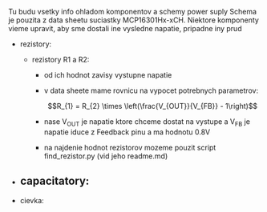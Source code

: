 Tu budu vsetky info ohladom komponentov a schemy power suply
Schema je pouzita z data sheetu suciastky MCP16301Hx-xCH. Niektore komponenty vieme upravit, aby sme dostali ine vysledne napatie, pripadne iny prud
- rezistory:
  - rezistory R1 a R2:
    - od ich hodnot zavisy vystupne napatie
    - v data sheete mame rovnicu na vypocet potrebnych parametrov:

      $$R_{1} = R_{2} \times \left(\frac{V_{OUT}}{V_{FB}} - 1\right)$$
    - nase V<sub>OUT</sub> je napatie ktore chceme dostat na vystupe a V<sub>FB</sub> je napatie iduce z Feedback pinu a ma hodnotu 0.8V
    - na najdenie hodnot rezistorov mozeme pouzit script find_rezistor.py (vid jeho readme.md)
  
- capacitatory:
  - 
- cievka:

